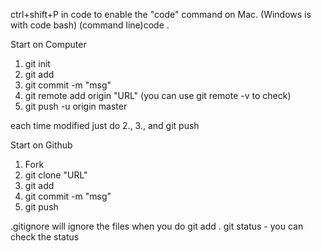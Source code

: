 ctrl+shift+P in code to enable the "code" command on Mac.
    (Windows is with code bash)
(command line)code .


Start on Computer 
1. git init
2. git add
3. git commit -m "msg"
4. git remote add origin "URL" (you can use git remote -v to check)
5. git push -u origin master

each time modified just do 2., 3., and git push

Start on Github
1. Fork
2. git clone "URL"
3. git add
4. git commit -m "msg"
5. git push

.gitignore will ignore the files when you do git add .
git status - you can check the status
